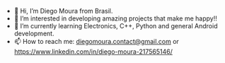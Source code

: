 - 👋 Hi, I’m Diego Moura from Brasil.
- 👀 I’m interested in developing amazing projects that make me happy!!
- 🌱 I’m currently learning Electronics, C++, Python and general Android development.
- 📫 How to reach me: diegomoura.contact@gmail.com or https://www.linkedin.com/in/diego-moura-217565146/

<!---
Diegomouraas/Diegomouraas is a ✨ special ✨ repository because its `README.md` (this file) appears on your GitHub profile.
You can click the Preview link to take a look at your changes.
--->

